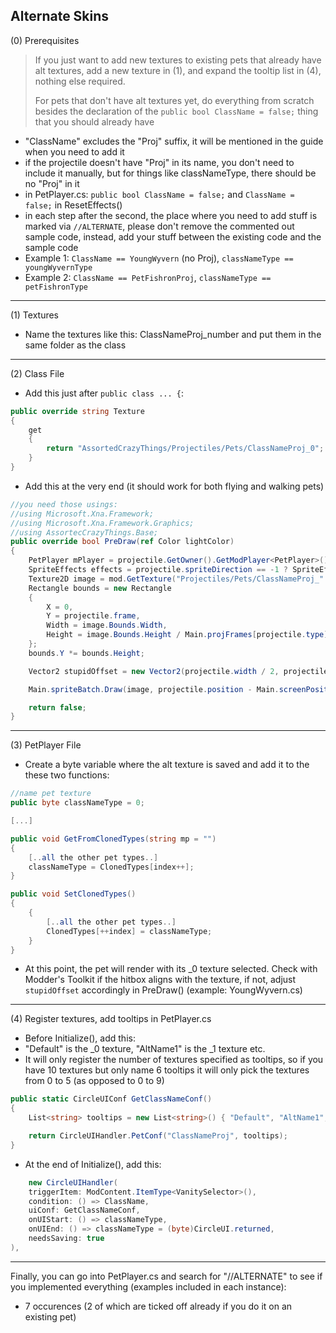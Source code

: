 ## Alternate Skins

 (0) Prerequisites

>If you just want to add new textures to existing pets that already have alt textures,
>add a new texture in (1), and expand the tooltip list in (4), nothing else required.
>
>For pets that don't have alt textures yet, do everything from scratch besides the declaration of
>the `public bool ClassName = false;` thing that you should already have

* "ClassName" excludes the "Proj" suffix, it will be mentioned in the guide when you need to add it
* if the projectile doesn't have "Proj" in its name, you don't need to include it manually, but for things like
classNameType, there should be no "Proj" in it
* in PetPlayer.cs: `public bool ClassName = false;` and `ClassName = false;` in ResetEffects()
* in each step after the second, the place where you need to add stuff is marked via `//ALTERNATE`,
please don't remove the commented out sample code, instead, add your stuff between the existing code and the sample code
* Example 1: `ClassName == YoungWyvern` (no Proj), `classNameType == youngWyvernType`
* Example 2: `ClassName == PetFishronProj`, `classNameType == petFishronType`

***


 (1) Textures

* Name the textures like this: ClassNameProj_number and put them in the same folder as the class

***


 (2) Class File

* Add this just after `public class ... {`:

```csharp
public override string Texture
{
    get
    {
        return "AssortedCrazyThings/Projectiles/Pets/ClassNameProj_0";
    }
}
```
* Add this at the very end (it should work for both flying and walking pets)
```csharp
//you need those usings:
//using Microsoft.Xna.Framework;
//using Microsoft.Xna.Framework.Graphics;
//using AssortecCrazyThings.Base;
public override bool PreDraw(ref Color lightColor)
{
    PetPlayer mPlayer = projectile.GetOwner().GetModPlayer<PetPlayer>();
    SpriteEffects effects = projectile.spriteDirection == -1 ? SpriteEffects.FlipHorizontally : SpriteEffects.None;
    Texture2D image = mod.GetTexture("Projectiles/Pets/ClassNameProj_" + mPlayer.classNameType).Value;
    Rectangle bounds = new Rectangle
    {
        X = 0,
        Y = projectile.frame,
        Width = image.Bounds.Width,
        Height = image.Bounds.Height / Main.projFrames[projectile.type]
    };
    bounds.Y *= bounds.Height;

    Vector2 stupidOffset = new Vector2(projectile.width / 2, projectile.height / 2 + projectile.gfxOffY);

    Main.spriteBatch.Draw(image, projectile.position - Main.screenPosition + stupidOffset, bounds, lightColor, projectile.rotation, bounds.Size() / 2, projectile.scale, effects, 0f);

    return false;
}
```

***



 (3) PetPlayer File

* Create a byte variable where the alt texture is saved and add it to the these two functions:

```csharp
//name pet texture
public byte classNameType = 0;

[...]

public void GetFromClonedTypes(string mp = "")
{
    [..all the other pet types..]
    classNameType = ClonedTypes[index++];
}

public void SetClonedTypes()
{
	{
		[..all the other pet types..]
		ClonedTypes[++index] = classNameType;
	}
}
```

* At this point, the pet will render with its _0 texture selected.
Check with Modder's Toolkit if the hitbox aligns with the texture, if not,
adjust `stupidOffset` accordingly in PreDraw() (example: YoungWyvern.cs)


***


 (4) Register textures, add tooltips in PetPlayer.cs

* Before Initialize(), add this:
* "Default" is the \_0 texture, "AltName1" is the \_1 texture etc.
* It will only register the number of textures specified as tooltips,
so if you have 10 textures but only name 6 tooltips it will only pick the textures from 0 to 5 (as opposed to 0 to 9)
```csharp
public static CircleUIConf GetClassNameConf()
{
    List<string> tooltips = new List<string>() { "Default", "AltName1", "AltName2" };

    return CircleUIHandler.PetConf("ClassNameProj", tooltips);
}
```
* At the end of Initialize(), add this:

```csharp
    new CircleUIHandler(
    triggerItem: ModContent.ItemType<VanitySelector>(),
    condition: () => ClassName,
    uiConf: GetClassNameConf,
    onUIStart: () => classNameType,
    onUIEnd: () => classNameType = (byte)CircleUI.returned,
    needsSaving: true
),
```

***


Finally, you can go into PetPlayer.cs and search for "//ALTERNATE" to see if you implemented everything (examples included in each instance):
 * 7 occurences (2 of which are ticked off already if you do it on an existing pet)
 